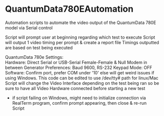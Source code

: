 # QuantumData780EAutomation
Automation scripts to automate the video output of the QuantumData 780E model via Serial control

Script will prompt user at beginning regarding which test to execute
Script will output 1 video timing per prompt & create a report file
Timings outputted are based on test being executed						
																																						  
QuantumData 780e Settings:																									  
Hardware: Direct Serial or USB-Serial Female-Female & Null Modem in between
Generator Preferences: Baud 9600, RS-232 Keypad Mode: OFF
Software: Confirm port, prefer COM under '10' else will get weird issues
if using Windows. This code can be edited to use /dev/tty# path for linux/Mac
Script will change the Video Interface depending on the test being ran
so be sure to have all Video Hardware connected before starting a new test
																																							
- if script failing on Windows, might need to initialize connection via
RealTerm program, confirm prompt appearing, then close & re-run Script
